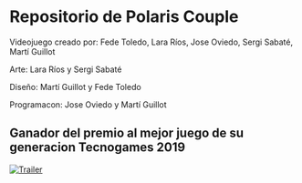 # Repositorio de Polaris Couple
Videojuego creado por: Fede Toledo, Lara Ríos, Jose Oviedo, Sergi Sabaté, Martí Guillot

Arte: Lara Ríos y Sergi Sabaté

Diseño: Martí Guillot y Fede Toledo

Programacon: Jose Oviedo y Martí Guillot

## Ganador del premio al mejor juego de su generacion Tecnogames 2019

 [![Trailer](https://i.imgur.com/yIK4NQq.png)](https://www.youtube.com/watch?v=odVj4WYq1CY)
